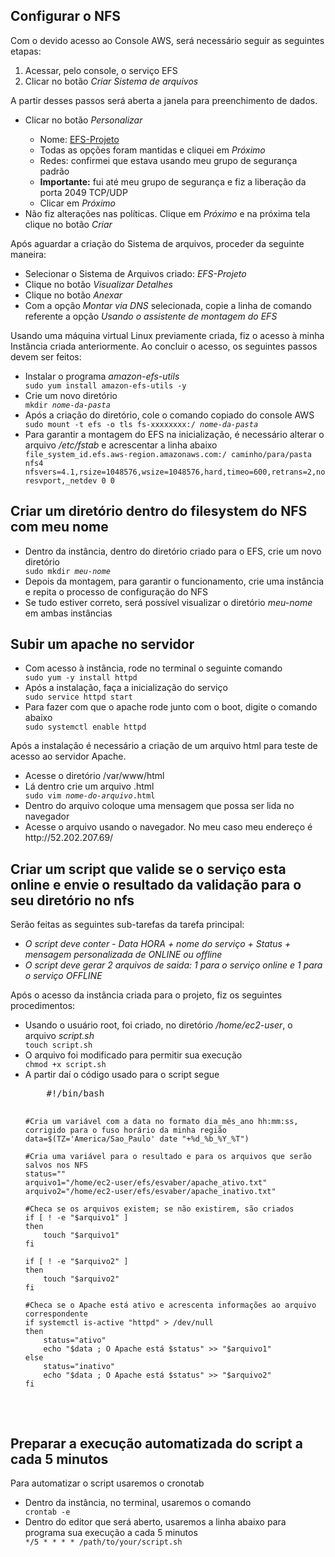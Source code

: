 ## Configurar o NFS
<p>Com o devido acesso ao Console AWS, será necessário seguir as seguintes etapas:</p>
<ol>
  <li>Acessar, pelo console, o serviço EFS</li>
  <li>Clicar no botão <i>Criar Sistema de arquivos</i></li>
</ol>
A partir desses passos será aberta a janela para preenchimento de dados.
<ul>
  <li>Clicar no botão <i>Personalizar</i></li>
  <ul>
    <li>Nome: <ins>EFS-Projeto</ins></li>
    <li>Todas as opções foram mantidas e cliquei em <i>Próximo</i></li>
    <li>Redes: confirmei que estava usando meu grupo de segurança padrão</li>    
    <li><b>Importante:</b> fui até meu grupo de segurança e fiz a liberação da porta 2049 TCP/UDP</li>
    <li>Clicar em <i>Próximo</i></li>
  </ul>
  <li>Não fiz alterações nas políticas. Clique em <i>Próximo</i> e na próxima tela clique no botão <i>Criar</i></li>
</ul>
Após aguardar a criação do Sistema de arquivos, proceder da seguinte maneira:
<ul>
  <li>Selecionar o Sistema de Arquivos criado: <i>EFS-Projeto</i></li>
  <li>Clique no botão <i>Visualizar Detalhes</i></li>
  <li>Clique no botão <i>Anexar</i></li>
  <li>Com a opção <i>Montar via DNS</i> selecionada, copie a linha de comando referente a opção <i>Usando o assistente de montagem do EFS</i> </li>
</ul>
Usando uma máquina virtual Linux previamente criada, fiz o acesso à minha Instância criada anteriormente.
Ao concluir o acesso, os seguintes passos devem ser feitos:
<ul>
  <li>Instalar o programa <i>amazon-efs-utils</i></li>
  <code>sudo yum install amazon-efs-utils -y</code>
  <li>Crie um novo diretório</li>
  <code>mkdir <i>nome-da-pasta</i></code>
  <li>Após a criação do diretório, cole o comando copiado do console AWS</li>
  <code>sudo mount -t efs -o tls fs-xxxxxxxx:/ <i>nome-da-pasta</i></code>
  <li>Para garantir a montagem do EFS na inicialização, é necessário alterar o arquivo <i>/etc/fstab</i> e acrescentar a linha abaixo</li>
  <code>file_system_id.efs.aws-region.amazonaws.com:/ caminho/para/pasta nfs4 nfsvers=4.1,rsize=1048576,wsize=1048576,hard,timeo=600,retrans=2,noresvport,_netdev 0 0</code>
</ul>

## Criar um diretório dentro do filesystem do NFS com meu nome
<ul>
  <li>Dentro da instância, dentro do diretório criado para o EFS, crie um novo diretório</li>
  <code>sudo mkdir <i>meu-nome</i></code>
  <li>Depois da montagem, para garantir o funcionamento, crie uma instância e repita o processo de configuração do NFS</li>
  <li>Se tudo estiver correto, será possível visualizar o diretório <i>meu-nome</i> em ambas instâncias</li>
</ul>

## Subir um apache no servidor
<ul>
  <li>Com acesso à instância, rode no terminal o seguinte comando</li>
  <code>sudo yum -y install httpd</code>
  <li>Após a instalação, faça a inicialização do serviço</li>
  <code>sudo service httpd start</code>
  <li>Para fazer com que o apache rode junto com o boot, digite o comando abaixo</li>
  <code>sudo systemctl enable httpd</code>
</ul>
Após a instalação é necessário a criação de um arquivo html para teste de acesso ao servidor Apache.
<ul>
  <li>Acesse o diretório /var/www/html</li>
  <li>Lá dentro crie um arquivo .html</li>
  <code>sudo vim <i>nome-do-arquivo</i>.html</code>
  <li>Dentro do arquivo coloque uma mensagem que possa ser lida no navegador</li>
  <li>Acesse o arquivo usando o navegador. No meu caso meu endereço é http://52.202.207.69/</li>
</ul>

## Criar um script que valide se o serviço esta online e envie o resultado da validação para o seu diretório no nfs
<p>Serão feitas as seguintes sub-tarefas da tarefa principal:</p>
<ul>
  <i><li>O script deve conter - Data HORA + nome do serviço + Status + mensagem personalizada de ONLINE ou offline</li></i>
  <i><li>O script deve gerar 2 arquivos de saida: 1 para o serviço online e 1 para o serviço OFFLINE</li></i>
</ul>

Após o acesso da instância criada para o projeto, fiz os seguintes procedimentos:
<ul>
  <li>Usando o usuário root, foi criado, no diretório <i>/home/ec2-user</i>, o arquivo <i>script.sh</i></li>
  <code>touch script.sh</code>
  <li>O arquivo foi modificado para permitir sua execução</li>
  <code>chmod +x script.sh</code>
  <li>A partir daí o código usado para o script segue</li>
  <pre>
    #!/bin/bash

    #Cria um variável com a data no formato dia_mês_ano hh:mm:ss, corrigido para o fuso horário da minha região
    data=$(TZ='America/Sao_Paulo' date "+%d_%b_%Y_%T")

    #Cria uma variável para o resultado e para os arquivos que serão salvos nos NFS
    status=""
    arquivo1="/home/ec2-user/efs/esvaber/apache_ativo.txt"
    arquivo2="/home/ec2-user/efs/esvaber/apache_inativo.txt"

    #Checa se os arquivos existem; se não existirem, são criados
    if [ ! -e "$arquivo1" ]
    then
        touch "$arquivo1"
    fi

    if [ ! -e "$arquivo2" ]
    then
        touch "$arquivo2"
    fi

    #Checa se o Apache está ativo e acrescenta informações ao arquivo correspondente
    if systemctl is-active "httpd" > /dev/null
    then
        status="ativo"
        echo "$data ; O Apache está $status" >> "$arquivo1"
    else
        status="inativo"
        echo "$data ; O Apache está $status" >> "$arquivo2"
    fi
  </pre>
</ul>

## Preparar a execução automatizada do script a cada 5 minutos

<p>Para automatizar o script usaremos o cronotab</p>
<ul>
  <li>Dentro da instância, no terminal, usaremos o comando</li>
  <code>crontab -e</code>
  <li>Dentro do editor que será aberto, usaremos a linha abaixo para programa sua execução a cada 5 minutos</li>
  <code>*/5 * * * * /path/to/your/script.sh</code>
</ul>
